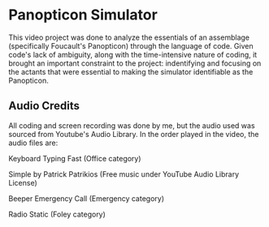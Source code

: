 <h1>Panopticon Simulator</h1>
<p>This video project was done to analyze the essentials of an assemblage (specifically Foucault's Panopticon) through the language of code. Given code's lack of ambiguity, along with the time-intensive nature of coding, it brought an important constraint to the project: indentifying and focusing on the actants that were essential to making the simulator identifiable as the Panopticon.

<h2>Audio Credits</h2>
<p> All coding and screen recording was done by me, but the audio used was sourced from Youtube's Audio Library. In the order played in the video, the audio files are:</p>
<p>Keyboard Typing Fast (Office category)</p>
<p>Simple by Patrick Patrikios (Free music under YouTube Audio Library License)</p>
<p>Beeper Emergency Call (Emergency category)</p>
<p>Radio Static (Foley category)</p>
